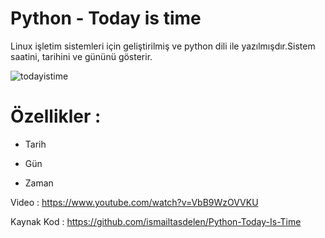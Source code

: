 # Python - Today is time


Linux işletim sistemleri için geliştirilmiş ve python dili ile
yazılmışdır.Sistem saatini, tarihini ve gününü gösterir.

![todayistime](https://cloud.githubusercontent.com/assets/15425071/15801671/bcf8a6e0-2a6a-11e6-9235-e50feaad638b.png)

# Özellikler :

* Tarih

* Gün

* Zaman

Video : https://www.youtube.com/watch?v=VbB9WzOVVKU

Kaynak Kod : https://github.com/ismailtasdelen/Python-Today-Is-Time
